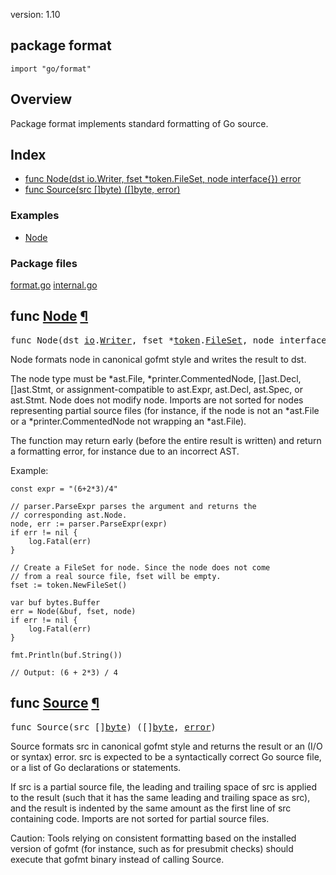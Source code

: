 version: 1.10
## package format

  `import "go/format"`

## Overview

Package format implements standard formatting of Go source.

## Index

- [func Node(dst io.Writer, fset *token.FileSet, node interface{}) error](#Node)
- [func Source(src []byte) ([]byte, error)](#Source)

### Examples

- [Node](#exampleNode)

### Package files
 [format.go](//github.com/golang/go/blob/release-branch.go1.10/src/go/format/format.go) [internal.go](//github.com/golang/go/blob/release-branch.go1.10/src/go/format/internal.go)

<h2 id="Node">func <a href="//github.com/golang/go/blob/release-branch.go1.10/src/go/format/format.go#L23">Node</a>
    <a href="#Node">¶</a></h2>
<pre>func Node(dst <a href="/io/">io</a>.<a href="/io/#Writer">Writer</a>, fset *<a href="/go/token/">token</a>.<a href="/go/token/#FileSet">FileSet</a>, node interface{}) <a href="/builtin/#error">error</a></pre>

Node formats node in canonical gofmt style and writes the result to dst.

The node type must be *ast.File, *printer.CommentedNode, []ast.Decl, []ast.Stmt,
or assignment-compatible to ast.Expr, ast.Decl, ast.Spec, or ast.Stmt. Node does
not modify node. Imports are not sorted for nodes representing partial source
files (for instance, if the node is not an *ast.File or a *printer.CommentedNode
not wrapping an *ast.File).

The function may return early (before the entire result is written) and return a
formatting error, for instance due to an incorrect AST.

<a id="exampleNode"></a>
Example:

    const expr = "(6+2*3)/4"

    // parser.ParseExpr parses the argument and returns the
    // corresponding ast.Node.
    node, err := parser.ParseExpr(expr)
    if err != nil {
        log.Fatal(err)
    }

    // Create a FileSet for node. Since the node does not come
    // from a real source file, fset will be empty.
    fset := token.NewFileSet()

    var buf bytes.Buffer
    err = Node(&buf, fset, node)
    if err != nil {
        log.Fatal(err)
    }

    fmt.Println(buf.String())

    // Output: (6 + 2*3) / 4

<h2 id="Source">func <a href="//github.com/golang/go/blob/release-branch.go1.10/src/go/format/format.go#L76">Source</a>
    <a href="#Source">¶</a></h2>
<pre>func Source(src []<a href="/builtin/#byte">byte</a>) ([]<a href="/builtin/#byte">byte</a>, <a href="/builtin/#error">error</a>)</pre>

Source formats src in canonical gofmt style and returns the result or an (I/O or
syntax) error. src is expected to be a syntactically correct Go source file, or
a list of Go declarations or statements.

If src is a partial source file, the leading and trailing space of src is
applied to the result (such that it has the same leading and trailing space as
src), and the result is indented by the same amount as the first line of src
containing code. Imports are not sorted for partial source files.

Caution: Tools relying on consistent formatting based on the installed version
of gofmt (for instance, such as for presubmit checks) should execute that gofmt
binary instead of calling Source.



